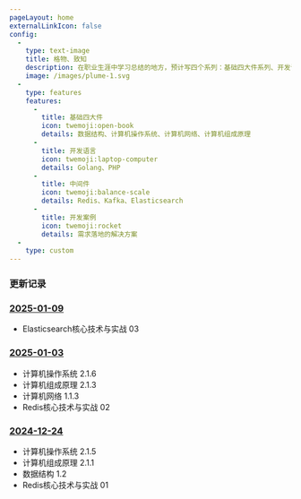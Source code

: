 ```yaml
---
pageLayout: home
externalLinkIcon: false
config:
  -
    type: text-image
    title: 格物、致知
    description: 在职业生涯中学习总结的地方，预计写四个系列：基础四大件系列、开发语言系列、中间件系列、开发案例系列。 
    image: /images/plume-1.svg
  -
    type: features
    features:
      -
        title: 基础四大件
        icon: twemoji:open-book
        details: 数据结构、计算机操作系统、计算机网络、计算机组成原理
      -
        title: 开发语言
        icon: twemoji:laptop-computer
        details: Golang、PHP
      -
        title: 中间件
        icon: twemoji:balance-scale
        details: Redis、Kafka、Elasticsearch
      -
        title: 开发案例
        icon: twemoji:rocket
        details: 需求落地的解决方案
  -
    type: custom
---
```


### 更新记录

### [2025-01-09](https://github.com/xiaobaoword/Blog/commit/eab47400cd0b450122aeeb5b33c25ef154e16143)

- Elasticsearch核心技术与实战 03

### [2025-01-03](https://github.com/xiaobaoword/Blog/commit/13917aaf4648d9f8d3d1f73ed10149ed080de5d0)

- 计算机操作系统 2.1.6
- 计算机组成原理 2.1.3
- 计算机网络 1.1.3
- Redis核心技术与实战 02


### [2024-12-24](https://github.com/xiaobaoword/Blog/commit/030f0b18f67faf6f29492330a64ba5f6dfe56b8a)

- 计算机操作系统 2.1.5
- 计算机组成原理 2.1.1
- 数据结构 1.2
- Redis核心技术与实战 01 

